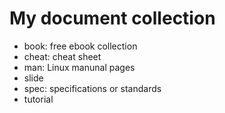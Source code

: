 # My document collection

 -  book: free ebook collection
 -  cheat: cheat sheet
 -  man: Linux manunal pages
 -  slide
 -  spec: specifications or standards
 -  tutorial

<!--
  vim:  ft=markdown ic et norl wrap sw=4 sts=4:
  -->
